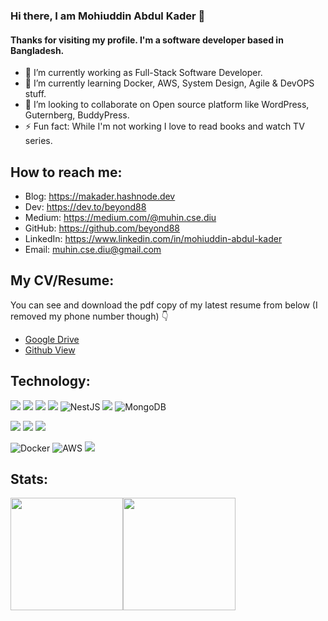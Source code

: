 ### Hi there, I am Mohiuddin Abdul Kader 👋



#### Thanks for visiting my profile. I'm a software developer based in Bangladesh.


- 🔭 I’m currently working as Full-Stack Software Developer.
- 🌱 I’m currently learning Docker, AWS, System Design, Agile & DevOPS stuff.
- 👯 I’m looking to collaborate on Open source platform like WordPress, Guternberg, BuddyPress.
- ⚡ Fun fact: While I'm not working I love to read books and watch TV series.

## How to reach me:
<ul dir="auto">
<li>Blog: <a href="https://makader.hashnode.dev" rel="nofollow">https://makader.hashnode.dev</a></li>
<li>Dev: <a href="https://dev.to/beyond88" rel="nofollow">https://dev.to/beyond88</a></li>
<li>Medium: <a href="https://medium.com/@muhin.cse.diu" rel="nofollow">https://medium.com/@muhin.cse.diu</a></li>
<li>GitHub: <a href="https://github.com/beyond88">https://github.com/beyond88</a></li>
<li>LinkedIn: <a href="https://www.linkedin.com/in/mohiuddin-abdul-kader" rel="nofollow">https://www.linkedin.com/in/mohiuddin-abdul-kader</a></li>
<li>Email: <a href="mailto:muhin.cse.diu@gmail.com">muhin.cse.diu@gmail.com</a></li>
</ul>


## My CV/Resume:
You can see and download the pdf copy of my latest resume from below (I removed my phone number though) 👇

* [Google Drive](https://docs.google.com/document/d/1IiBsv0EfJ2Qd8-c9G62SSM1EY0f0JNO8kULN4yrMw8M/edit?usp=sharing) 
* [Github View](https://github.com/beyond88/beyond88/blob/main/Resume-Mohiuddin%20Abdul%20Kader-Update.pdf)


## Technology:
[<img src="https://img.shields.io/badge/JavaScript-F7DF1E?style=for-the-badge&logo=javascript&logoColor=black" />](#)
[<img src="https://img.shields.io/badge/typescript-%23007ACC.svg?style=for-the-badge&logo=typescript&logoColor=white" />](#)
[<img src="https://img.shields.io/badge/node.js-6DA55F?style=for-the-badge&logo=node.js&logoColor=white" />](#)
[<img src="https://img.shields.io/badge/express.js-%23404d59.svg?style=for-the-badge&logo=express&logoColor=%2361DAFB" />](#)
![NestJS](https://img.shields.io/badge/nestjs-%23E0234E.svg?style=for-the-badge&logo=nestjs&logoColor=white)
[<img src="https://img.shields.io/badge/React-20232A?style=for-the-badge&logo=react&logoColor=61DAFB" />](#)
![MongoDB](https://img.shields.io/badge/MongoDB-%234ea94b.svg?style=for-the-badge&logo=mongodb&logoColor=white)

[<img src="https://img.shields.io/badge/PHP-777BB4?style=for-the-badge&logo=php&logoColor=white" />](#)
[<img src="https://img.shields.io/badge/MySQL-01758f?style=for-the-badge&logo=mysql&logoColor=white" />](#)
[<img src="https://img.shields.io/badge/Wordpress-21759B?style=for-the-badge&logo=wordpress&logoColor=white" />](#)

![Docker](https://img.shields.io/badge/docker-%230db7ed.svg?style=for-the-badge&logo=docker&logoColor=white)
![AWS](https://img.shields.io/badge/AWS-%23FF9900.svg?style=for-the-badge&logo=amazon-aws&logoColor=white)
[<img src="https://img.shields.io/badge/Git-F05032?style=for-the-badge&logo=git&logoColor=white" />](#)


## Stats: 
<img height="180em" src="https://github-readme-stats.vercel.app/api?username=beyond88&include_all_commits=true&count_private=true&show_icons=true&theme=vision-friendly-dark&layout=compact" /><img height="180em" src="https://github-readme-stats.vercel.app/api/top-langs/?username=beyond88&langs_count=4&theme=vision-friendly-dark&layout=compact" />

